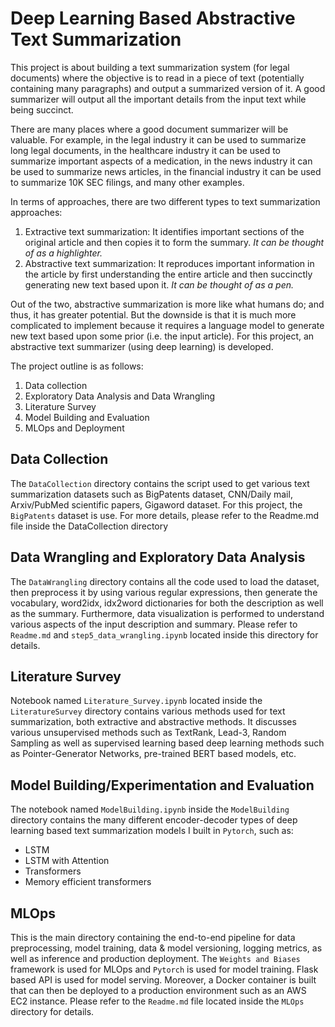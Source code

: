 # Deep Learning Based Abstractive Text Summarization
This project is about building a text summarization system (for legal documents) where the objective is to read in a piece of text (potentially containing many paragraphs) and output a summarized version of it. A good summarizer will output all the important details from the input text while being succinct.

There are many places where a good document summarizer will be valuable. For example, in the legal industry it can be used to summarize long legal documents, in the healthcare industry it can be used to summarize important aspects of a medication, in the news industry it can be used to summarize news articles, in the financial industry it can be used to summarize 10K SEC filings, and many other examples.

In terms of approaches, there are two different types to text summarization approaches:
1. Extractive text summarization: It identifies important sections of the original article and then copies it to form the summary. *It can be thought of as a highlighter.*
2. Abstractive text summarization: It reproduces important information in the article by first understanding the entire article and then succinctly generating new text based upon it. *It can be thought of as a pen.*

Out of the two, abstractive summarization is more like what humans do; and thus, it has greater potential. But the downside is that it is much more complicated to implement because it requires a language model to generate new text based upon some prior (i.e. the input article). For this project, an abstractive text summarizer (using deep learning) is developed.

The project outline is as follows:
1. Data collection
2. Exploratory Data Analysis and Data Wrangling
3. Literature Survey
4. Model Building and Evaluation
5. MLOps and Deployment


## Data Collection
The `DataCollection` directory contains the script used to get various text summarization datasets such as BigPatents dataset, CNN/Daily mail, Arxiv/PubMed scientific papers, Gigaword dataset. For this project, the `BigPatents` dataset is use. For more details, please refer to the Readme.md file inside the DataCollection directory

## Data Wrangling and Exploratory Data Analysis
The `DataWrangling` directory contains all the code used to load the dataset, then preprocess it by using various regular expressions, then generate the vocabulary, word2idx, idx2word dictionaries for both the description as well as the summary. Furthermore, data visualization is performed to understand various aspects of the input description and summary. Please refer to `Readme.md` and `step5_data_wrangling.ipynb` located inside this directory for details. 

## Literature Survey
Notebook named `Literature_Survey.ipynb` located inside the `LiteratureSurvey` directory contains various methods used for text summarization, both extractive and abstractive methods. It discusses various unsupervised methods such as TextRank, Lead-3, Random Sampling as well as supervised learning based deep learning methods such as Pointer-Generator Networks, pre-trained BERT based models, etc.

## Model Building/Experimentation and Evaluation
The notebook named `ModelBuilding.ipynb` inside the `ModelBuilding` directory contains the many different encoder-decoder types of deep learning based text summarization models I built in `Pytorch`, such as:
- LSTM
- LSTM with Attention
- Transformers
- Memory efficient transformers

## MLOps
This is the main directory containing the end-to-end pipeline for data preprocessing, model training, data & model versioning, logging metrics, as well as inference and production deployment. The `Weights and Biases` framework is used for MLOps and `Pytorch` is used for model training. Flask based API is used for model serving. Moreover, a Docker container is built that can then be deployed to a production environment such as an AWS EC2 instance. Please refer to the `Readme.md` file located inside the `MLOps` directory for details.
